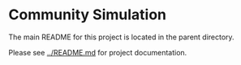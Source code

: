 # Community Simulation

The main README for this project is located in the parent directory.

Please see [../README.md](../README.md) for project documentation.